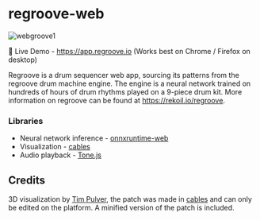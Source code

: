 # regroove-web

![webgroove1](https://user-images.githubusercontent.com/82545229/129198391-c632dbdf-9eec-4b27-8f5c-dc6976915d97.png)

🚀 Live Demo - https://app.regroove.io (Works best on Chrome / Firefox on desktop)

Regroove is a drum sequencer web app, sourcing its patterns from the regroove drum machine engine. The engine is a neural network trained on hundreds of hours of drum rhythms played on a 9-piece drum kit. More information on regroove can be found at https://rekoil.io/regroove.


### Libraries

- Neural network inference - [onnxruntime-web](https://github.com/onnxruntime/js/web)
- Visualization - [cables](https://cables.gl/)
- Audio playback - [Tone.js](https://tonejs.github.io/)

## Credits

3D visualization by [Tim Pulver](https://timpulver.de/), the patch was made in [cables](https://cables.gl/) and can only be edited on the platform. A minified version of the patch is included.

